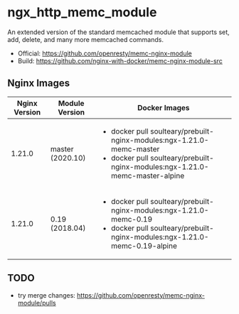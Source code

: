 # ngx_http_memc_module

An extended version of the standard memcached module that supports set, add, delete, and many more memcached commands.

- Official: https://github.com/openresty/memc-nginx-module
- Build: https://github.com/nginx-with-docker/memc-nginx-module-src
## Nginx Images

<table>
    <thead>
        <tr>
            <th>Nginx Version</th>
            <th>Module Version</th>
            <th>Docker Images</th>
        </tr>
    </thead>
    <tbody>
        <tr>
            <td>1.21.0</td>
            <td>master (2020.10)</td>
            <td><ul>
                <li>docker pull soulteary/prebuilt-nginx-modules:ngx-1.21.0-memc-master</li>
                <li>docker pull soulteary/prebuilt-nginx-modules:ngx-1.21.0-memc-master-alpine</li>
            </ul></td>
        </tr>
        <tr>
            <td>1.21.0</td>
            <td>0.19 (2018.04)</td>
            <td><ul>
                <li>docker pull soulteary/prebuilt-nginx-modules:ngx-1.21.0-memc-0.19</li>
                <li>docker pull soulteary/prebuilt-nginx-modules:ngx-1.21.0-memc-0.19-alpine</li>
            </ul></td>
        </tr>
    </tbody>
</table>

## TODO

- try merge changes: https://github.com/openresty/memc-nginx-module/pulls
